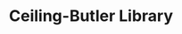 ---
pid: '23'
_date: circa 1934
derivativo_link: https://derivativo-2.library.columbia.edu/iiif/2/ldpd:341081/
dlc_link: https://dlc.library.columbia.edu/catalog/cul:jm63xsj470
format: photographs
iiif_json: https://derivativo-2.library.columbia.edu/iiif/2/ldpd:341081/info.json
name: Wurts Bros. (New York, N.Y.)
native_jpg: https://derivativo-2.library.columbia.edu/iiif/2/ldpd:341081/full/!768,768/0/native.jpg
shelf_location: '"Box no. Box 162, Folder no. Folder 7 (Buildings & Grounds - Morningside
  - Butler library, Album ''The New Library building of Columbia University, Gift
  of Edward S. Harkness,1934''), Historical Photograph Collection"'
subjects: Academic libraries; Decoration and ornament; New York (N.Y.); Butler Library
summary: Detail view of the ceiling in the Butler Library of Philosophy located in
  South Hall (Butler Library), ca. 1934.
title: Ceiling-Butler Library
permalink: /photos/23/
layout: photo-page
---